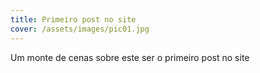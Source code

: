 ```yaml
---
title: Primeiro post no site
cover: /assets/images/pic01.jpg
---
```


Um monte de cenas sobre este ser o primeiro post no site
